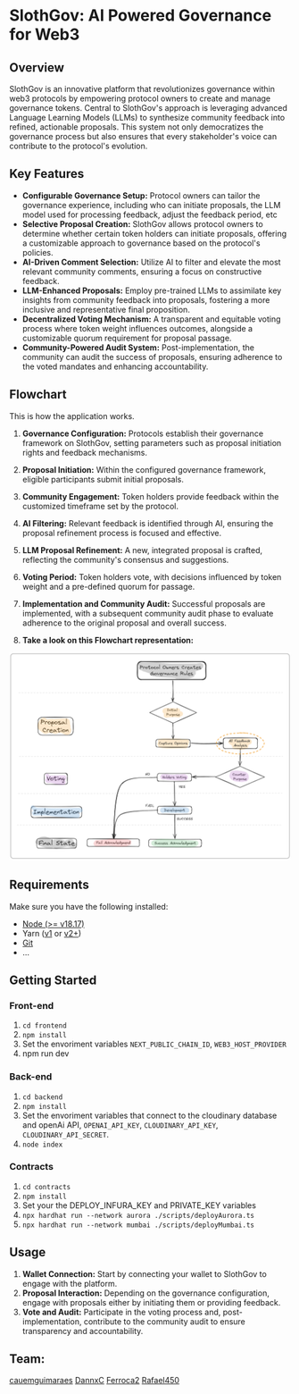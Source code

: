 # SlothGov: AI Powered Governance for Web3

## Overview

SlothGov is an innovative platform that revolutionizes governance within web3 protocols by empowering protocol owners to create and manage governance tokens. Central to SlothGov's approach is leveraging advanced Language Learning Models (LLMs) to synthesize community feedback into refined, actionable proposals. This system not only democratizes the governance process but also ensures that every stakeholder's voice can contribute to the protocol's evolution.

## Key Features
* **Configurable Governance Setup:** Protocol owners can tailor the governance experience, including who can initiate proposals, the LLM model used for processing feedback, adjust the feedback period, etc
* **Selective Proposal Creation:** SlothGov allows protocol owners to determine whether certain token holders can initiate proposals, offering a customizable approach to governance based on the protocol's policies.
* **AI-Driven Comment Selection:** Utilize AI to filter and elevate the most relevant community comments, ensuring a focus on constructive feedback.
* **LLM-Enhanced Proposals:** Employ pre-trained LLMs to assimilate key insights from community feedback into proposals, fostering a more inclusive and representative final proposition.
* **Decentralized Voting Mechanism:** A transparent and equitable voting process where token weight influences outcomes, alongside a customizable quorum requirement for proposal passage.
* **Community-Powered Audit System:** Post-implementation, the community can audit the success of proposals, ensuring adherence to the voted mandates and enhancing accountability.


## Flowchart
This is how the application works.
1. **Governance Configuration:** Protocols establish their governance framework on SlothGov, setting parameters such as proposal initiation rights and feedback mechanisms. 

2. **Proposal Initiation:** Within the configured governance framework, eligible participants submit initial proposals.

3. **Community Engagement:** Token holders provide feedback within the customized timeframe set by the protocol.

4. **AI Filtering:** Relevant feedback is identified through AI, ensuring the proposal refinement process is focused and effective.

5. **LLM Proposal Refinement:** A new, integrated proposal is crafted, reflecting the community's consensus and suggestions.

6. **Voting Period:** Token holders vote, with decisions influenced by token weight and a pre-defined quorum for passage.

7. **Implementation and Community Audit:** Successful proposals are implemented, with a subsequent community audit phase to evaluate adherence to the original proposal and overall success.

8. **Take a look on this Flowchart representation:**

![SlothGov Flowchart](SLOTH_GOV_FLOWCHART.png)


## Requirements
Make sure you have the following installed:

- [Node (>= v18.17)](https://nodejs.org/en/download/)
- Yarn ([v1](https://classic.yarnpkg.com/en/docs/install/) or [v2+](https://yarnpkg.com/getting-started/install))
- [Git](https://git-scm.com/downloads)
- ...

## Getting Started
### Front-end 
1. `cd frontend`
2. `npm install`
3. Set the envoriment variables `NEXT_PUBLIC_CHAIN_ID`, `WEB3_HOST_PROVIDER`
4. npm run dev
### Back-end 
1. `cd backend`
2. `npm install`
3. Set the envoriment variables that connect to the cloudinary database and openAi API, `OPENAI_API_KEY`, `CLOUDINARY_API_KEY`, `CLOUDINARY_API_SECRET`.
4. `node index`
### Contracts
1. `cd contracts`
2. `npm install`
3. Set your the DEPLOY_INFURA_KEY and PRIVATE_KEY variables
4. `npx hardhat run --network aurora ./scripts/deployAurora.ts`
5. `npx hardhat run --network mumbai ./scripts/deployMumbai.ts`


## Usage
1. **Wallet Connection:** Start by connecting your wallet to SlothGov to engage with the platform.
2. **Proposal Interaction:** Depending on the governance configuration, engage with proposals either by initiating them or providing feedback.
3. **Vote and Audit:** Participate in the voting process and, post-implementation, contribute to the community audit to ensure transparency and accountability.


## Team:
[cauemguimaraes](https://github.com/cauemguimaraes)
[DannxC](https://github.com/DannxC)
[Ferroca2](https://github.com/Ferroca2)
[Rafael450](https://github.com/Rafael450)